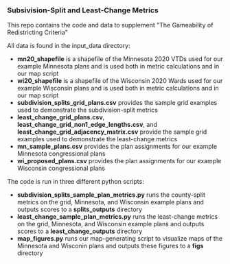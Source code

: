 ### Subsivision-Split and Least-Change Metrics

This repo contains the code and data to supplement "The Gameability of Redistricting Criteria"


All data is found in the input_data directory: 
- **mn20_shapefile** is a shapefile of the Minnesota 2020 VTDs used for our example Minnesota plans and is used both in metric calculations and in our map script
- **wi20_shapefile** is a shapefile of the Wisconsin 2020 Wards used for our example Wisconsin plans and is used both in metric calculations and in our map script
- **subdivision_splits_grid_plans.csv** provides the sample grid examples used to demonstrate the subdivision-split metrics
- **least_change_grid_plans.csv**, **least_change_grid_non1_edge_lengths.csv**, and **least_change_grid_adjacency_matrix.csv** provide the sample grid examples used to demonstrate the least-change metrics
- **mn_sample_plans.csv** provides the plan assignments for our example Minnesota congressional plans 
- **wi_proposed_plans.csv** provides the plan assignments for our example Wisconsin congressional plans 

The code is run in three different python scripts:
- **subdivision_splits_sample_plan_metrics.py** runs the county-split metrics on the grid, Minnesota, and Wisconsin example plans and outputs scores to a **splits_outputs** directory
- **least_change_sample_plan_metrics.py** runs the least-change metrics on the grid, Minnesota, and Wisconsin example plans and outputs scores to a **least_change_outputs** directory
- **map_figures.py** runs our map-generating script to visualize maps of the Minnesota and Wisconin plans and outputs these figures to a **figs** directory
